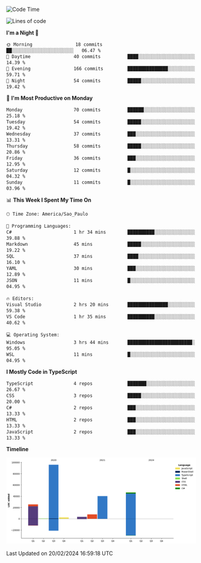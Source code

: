 <!--START_SECTION:waka-->
![Code Time](http://img.shields.io/badge/Code%20Time-2%2C309%20hrs%2035%20mins-blue)

![Lines of code](https://img.shields.io/badge/From%20Hello%20World%20I%27ve%20Written-221.3%20thousand%20lines%20of%20code-blue)

**I'm a Night 🦉** 

```text
🌞 Morning                18 commits          ██░░░░░░░░░░░░░░░░░░░░░░░   06.47 % 
🌆 Daytime                40 commits          ████░░░░░░░░░░░░░░░░░░░░░   14.39 % 
🌃 Evening                166 commits         ███████████████░░░░░░░░░░   59.71 % 
🌙 Night                  54 commits          █████░░░░░░░░░░░░░░░░░░░░   19.42 % 
```
📅 **I'm Most Productive on Monday** 

```text
Monday                   70 commits          ██████░░░░░░░░░░░░░░░░░░░   25.18 % 
Tuesday                  54 commits          █████░░░░░░░░░░░░░░░░░░░░   19.42 % 
Wednesday                37 commits          ███░░░░░░░░░░░░░░░░░░░░░░   13.31 % 
Thursday                 58 commits          █████░░░░░░░░░░░░░░░░░░░░   20.86 % 
Friday                   36 commits          ███░░░░░░░░░░░░░░░░░░░░░░   12.95 % 
Saturday                 12 commits          █░░░░░░░░░░░░░░░░░░░░░░░░   04.32 % 
Sunday                   11 commits          █░░░░░░░░░░░░░░░░░░░░░░░░   03.96 % 
```


📊 **This Week I Spent My Time On** 

```text
🕑︎ Time Zone: America/Sao_Paulo

💬 Programming Languages: 
C#                       1 hr 34 mins        ██████████░░░░░░░░░░░░░░░   39.88 % 
Markdown                 45 mins             █████░░░░░░░░░░░░░░░░░░░░   19.22 % 
SQL                      37 mins             ████░░░░░░░░░░░░░░░░░░░░░   16.10 % 
YAML                     30 mins             ███░░░░░░░░░░░░░░░░░░░░░░   12.89 % 
JSON                     11 mins             █░░░░░░░░░░░░░░░░░░░░░░░░   04.95 % 

🔥 Editors: 
Visual Studio            2 hrs 20 mins       ███████████████░░░░░░░░░░   59.38 % 
VS Code                  1 hr 35 mins        ██████████░░░░░░░░░░░░░░░   40.62 % 

💻 Operating System: 
Windows                  3 hrs 44 mins       ████████████████████████░   95.05 % 
WSL                      11 mins             █░░░░░░░░░░░░░░░░░░░░░░░░   04.95 % 
```

**I Mostly Code in TypeScript** 

```text
TypeScript               4 repos             ███████░░░░░░░░░░░░░░░░░░   26.67 % 
CSS                      3 repos             █████░░░░░░░░░░░░░░░░░░░░   20.00 % 
C#                       2 repos             ███░░░░░░░░░░░░░░░░░░░░░░   13.33 % 
HTML                     2 repos             ███░░░░░░░░░░░░░░░░░░░░░░   13.33 % 
JavaScript               2 repos             ███░░░░░░░░░░░░░░░░░░░░░░   13.33 % 
```



**Timeline**

![Lines of Code chart](https://raw.githubusercontent.com/jonhoffmam/jonhoffmam/master/assets/bar_graph.png)


 Last Updated on 20/02/2024 16:59:18 UTC
<!--END_SECTION:waka-->
